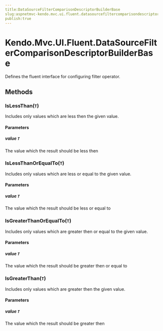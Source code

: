 ```yaml
---
title:DataSourceFilterComparisonDescriptorBuilderBase
slug:aspnetmvc-kendo.mvc.ui.fluent.datasourcefiltercomparisondescriptorbuilderbase
publish:true
---
```


# Kendo.Mvc.UI.Fluent.DataSourceFilterComparisonDescriptorBuilderBase
Defines the fluent interface for configuring filter operator.



## Methods

### IsLessThan(`T`)
Includes only values which are less then the given value.


#### Parameters

##### value `T`
The value which the result should be less then





### IsLessThanOrEqualTo(`T`)
Includes only values which are less or equal to the given value.


#### Parameters

##### value `T`
The value which the result should be less or equal to





### IsGreaterThanOrEqualTo(`T`)
Includes only values which are greater then or equal to the given value.


#### Parameters

##### value `T`
The value which the result should be greater then or equal to





### IsGreaterThan(`T`)
Includes only values which are greater then the given value.


#### Parameters

##### value `T`
The value which the result should be greater then






 
